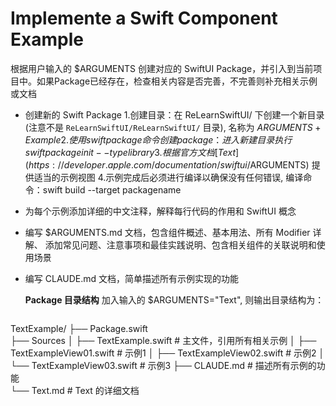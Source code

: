 #  Implemente a Swift Component Example


根据用户输入的 $ARGUMENTS 创建对应的 SwiftUI Package，并引入到当前项目中。如果Package已经存在，检查相关内容是否完善，不完善则补充相关示例或文档

- 创建新的 Swift Package
  1.创建目录：在 ReLearnSwiftUI/ 下创建一个新目录(注意不是 `ReLearnSwiftUI/ReLearnSwiftUI/` 目录), 名称为 $ARGUMENTS + Example
  2.使用 swift package 命令创建package：进入新建目录执行 swift package init --type library
  3.根据官方文档 [Text](https://developer.apple.com/documentation/swiftui/$ARGUMENTS) 提供适当的示例视图
  4.示例完成后必须进行编译以确保没有任何错误, 编译命令：swift build --target packagename
- 为每个示例添加详细的中文注释，解释每行代码的作用和 SwiftUI 概念
- 编写 $ARGUMENTS.md 文档，包含组件概述、基本用法、所有 Modifier 详解、 添加常见问题、注意事项和最佳实践说明、包含相关组件的关联说明和使用场景
- 编写 CLAUDE.md 文档，简单描述所有示例实现的功能
  
  **Package 目录结构**
  加入输入的 $ARGUMENTS="Text", 则输出目录结构为：
  
  ```swift
TextExample/
├── Package.swift               
├── Sources
│   ├── TextExample.swift        # 主文件，引用所有相关示例
│   ├── TextExampleView01.swift  # 示例1
│   ├── TextExampleView02.swift  # 示例2
│   └── TextExampleView03.swift  # 示例3
├── CLAUDE.md                    # 描述所有示例的功能              
└── Text.md                      # Text 的详细文档
  ```
